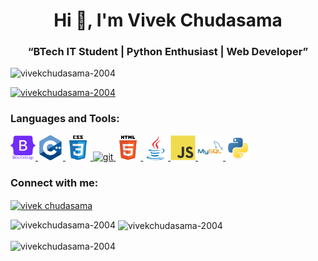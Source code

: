 <h1 align="center">Hi 👋, I'm Vivek Chudasama</h1>
<h3 align="center">“BTech IT Student | Python Enthusiast | Web Developer”</h3>

<p align="left"> <img src="https://komarev.com/ghpvc/?username=vivekchudasama-2004&label=Profile%20views&color=0e75b6&style=flat" alt="vivekchudasama-2004" /> </p>

<p align="left"> <a href="https://github.com/ryo-ma/github-profile-trophy"><img src="https://github-profile-trophy.vercel.app/?username=vivekchudasama-2004" alt="vivekchudasama-2004" /></a> </p>


<h3 align="left">Languages and Tools:</h3>
<p align="left"> <a href="https://getbootstrap.com" target="_blank" rel="noreferrer"> <img src="https://raw.githubusercontent.com/devicons/devicon/master/icons/bootstrap/bootstrap-plain-wordmark.svg" alt="bootstrap" width="40" height="40"/> </a> <a href="https://www.w3schools.com/cpp/" target="_blank" rel="noreferrer"> <img src="https://raw.githubusercontent.com/devicons/devicon/master/icons/cplusplus/cplusplus-original.svg" alt="cplusplus" width="40" height="40"/> </a> <a href="https://www.w3schools.com/css/" target="_blank" rel="noreferrer"> <img src="https://raw.githubusercontent.com/devicons/devicon/master/icons/css3/css3-original-wordmark.svg" alt="css3" width="40" height="40"/> </a> <a href="https://git-scm.com/" target="_blank" rel="noreferrer"> <img src="https://www.vectorlogo.zone/logos/git-scm/git-scm-icon.svg" alt="git" width="40" height="40"/> </a> <a href="https://www.w3.org/html/" target="_blank" rel="noreferrer"> <img src="https://raw.githubusercontent.com/devicons/devicon/master/icons/html5/html5-original-wordmark.svg" alt="html5" width="40" height="40"/> </a> <a href="https://www.java.com" target="_blank" rel="noreferrer"> <img src="https://raw.githubusercontent.com/devicons/devicon/master/icons/java/java-original.svg" alt="java" width="40" height="40"/> </a> <a href="https://developer.mozilla.org/en-US/docs/Web/JavaScript" target="_blank" rel="noreferrer"> <img src="https://raw.githubusercontent.com/devicons/devicon/master/icons/javascript/javascript-original.svg" alt="javascript" width="40" height="40"/> </a> <a href="https://www.mysql.com/" target="_blank" rel="noreferrer"> <img src="https://raw.githubusercontent.com/devicons/devicon/master/icons/mysql/mysql-original-wordmark.svg" alt="mysql" width="40" height="40"/> </a> <a href="https://www.python.org" target="_blank" rel="noreferrer"> <img src="https://raw.githubusercontent.com/devicons/devicon/master/icons/python/python-original.svg" alt="python" width="40" height="40"/> </a> 
</p>
<h3 align="left">Connect with me:</h3>
<p align="left">
<a href="https://www.linkedin.com/in/vivek-chudasama-2367ba254/" target="blank"><img align="center" src="https://raw.githubusercontent.com/rahuldkjain/github-profile-readme-generator/master/src/images/icons/Social/linked-in-alt.svg" alt="vivek chudasama" height="30" width="40" /></a>
</p>

<p><img align="left" src="https://github-readme-stats.vercel.app/api/top-langs?username=vivekchudasama-2004&show_icons=true&locale=en&layout=compact" alt="vivekchudasama-2004" /></p>

<p>&nbsp;<img align="center" src="https://github-readme-stats.vercel.app/api?username=vivekchudasama-2004&show_icons=true&locale=en" alt="vivekchudasama-2004" /></p>

<p><img align="center" src="https://github-readme-streak-stats.herokuapp.com/?user=vivekchudasama-2004&" alt="vivekchudasama-2004" /></p>
